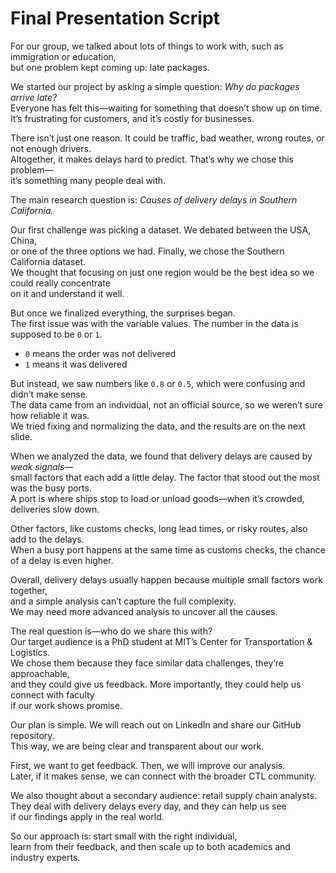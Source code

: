 # Final Presentation Script

For our group, we talked about lots of things to work with, such as immigration or education,  
but one problem kept coming up: late packages.

We started our project by asking a simple question: *Why do packages arrive late?*  
Everyone has felt this—waiting for something that doesn’t show up on time.  
It’s frustrating for customers, and it’s costly for businesses.

There isn’t just one reason. It could be traffic, bad weather, wrong routes, or not enough drivers.  
Altogether, it makes delays hard to predict. That’s why we chose this problem—  
it’s something many people deal with.

The main research question is: *Causes of delivery delays in Southern California.*

Our first challenge was picking a dataset. We debated between the USA, China,  
or one of the three options we had. Finally, we chose the Southern California dataset.  
We thought that focusing on just one region would be the best idea so we could really concentrate  
on it and understand it well.

But once we finalized everything, the surprises began.  
The first issue was with the variable values. The number in the data is supposed to be `0` or `1`.

- `0` means the order was not delivered
- `1` means it was delivered

But instead, we saw numbers like `0.8` or `0.5`, which were confusing and didn’t make sense.  
The data came from an individual, not an official source, so we weren’t sure how reliable it was.  
We tried fixing and normalizing the data, and the results are on the next slide.

When we analyzed the data, we found that delivery delays are caused by *weak signals*—  
small factors that each add a little delay. The factor that stood out the most was the busy ports.  
A port is where ships stop to load or unload goods—when it’s crowded, deliveries slow down.

Other factors, like customs checks, long lead times, or risky routes, also add to the delays.  
When a busy port happens at the same time as customs checks, the chance of a delay is even higher.

Overall, delivery delays usually happen because multiple small factors work together,  
and a simple analysis can’t capture the full complexity.  
We may need more advanced analysis to uncover all the causes.

The real question is—who do we share this with?  
Our target audience is a PhD student at MIT’s Center for Transportation & Logistics.  
We chose them because they face similar data challenges, they’re approachable,  
and they could give us feedback. More importantly, they could help us connect with faculty  
if our work shows promise.

Our plan is simple. We will reach out on LinkedIn and share our GitHub repository.  
This way, we are being clear and transparent about our work.

First, we want to get feedback. Then, we will improve our analysis.  
Later, if it makes sense, we can connect with the broader CTL community.

We also thought about a secondary audience: retail supply chain analysts.  
They deal with delivery delays every day, and they can help us see  
if our findings apply in the real world.

So our approach is: start small with the right individual,  
learn from their feedback, and then scale up to both academics and industry experts.
